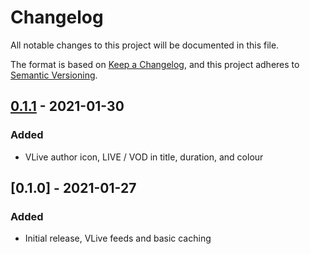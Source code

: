 # Changelog

All notable changes to this project will be documented in this file.

The format is based on [Keep a Changelog](https://keepachangelog.com/en/1.0.0/),
and this project adheres to [Semantic Versioning](https://semver.org/spec/v2.0.0.html).

## [0.1.1] - 2021-01-30

### Added

-  VLive author icon, LIVE / VOD in title, duration, and colour

## [0.1.0] - 2021-01-27

### Added

-  Initial release, VLive feeds and basic caching

[unreleased]: https://github.com/sushiibot/sushii-2/compare/sushii-feeds-v0.1.0...HEAD
[0.1.2]: https://github.com/sushiibot/sushii-2/compare/sushii-feeds-v0.1.1...sushii-feeds-v0.1.2
[0.1.1]: https://github.com/sushiibot/sushii-2/compare/sushii-feeds-v0.1.0...sushii-feeds-v0.1.1
